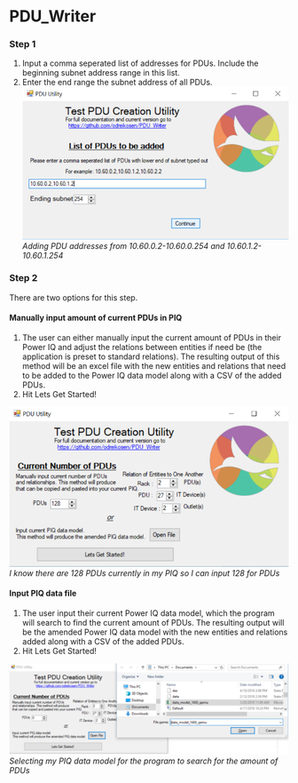 # PDU_Writer

### Step 1
1) Input a comma seperated list of addresses for PDUs. Include the beginning subnet address range in this list.
2) Enter the end range the subnet address of all PDUs.
![PDU_Writer](/Images/intro.png)
*Adding PDU addresses from 10.60.0.2-10.60.0.254 and 10.60.1.2-10.60.1.254*



### Step 2
There are two options for this step. 
#### Manually input amount of current PDUs in PIQ
1) The user can either manually input the current amount of PDUs in their Power IQ and adjust the relations between entities if need be (the application is preset to standard relations). The resulting output of this method will be an excel file with the new entities and relations that need to be added to the Power IQ data model along with a CSV of the added PDUs. 
2) Hit Lets Get Started!

![Step 2](/Images/step1.png)
 *I know there are 128 PDUs currently in my PIQ so I can input 128 for PDUs*

#### Input PIQ data file
1) The user input their current Power IQ data model, which the program will search to find the current amount of PDUs. The resulting output will be the amended Power IQ data model with the new entities and relations added along with a CSV of the added PDUs. 
2) Hit Lets Get Started!

![Step 2](/Images/step2.png)
*Selecting my PIQ data model for the program to search for the amount of PDUs*
